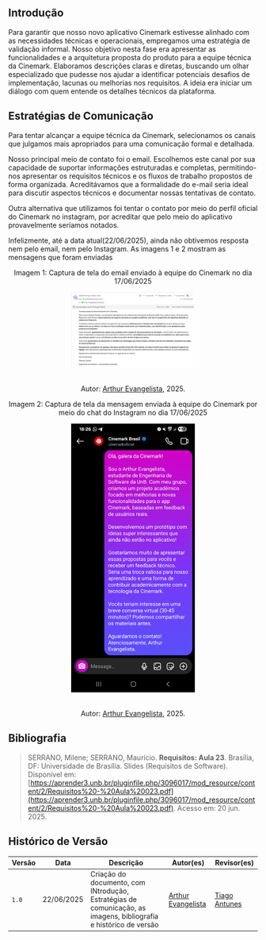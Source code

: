 ## Introdução
Para garantir que nosso novo aplicativo Cinemark estivesse alinhado com as necessidades técnicas e operacionais, empregamos uma estratégia de validação informal. Nosso objetivo nesta fase era apresentar as funcionalidades e a arquitetura proposta do produto para a equipe técnica da Cinemark. Elaboramos descrições claras e diretas, buscando um olhar especializado que pudesse nos ajudar a identificar potenciais desafios de implementação, lacunas ou melhorias nos requisitos. A ideia era iniciar um diálogo com quem entende os detalhes técnicos da plataforma.

## Estratégias de Comunicação
Para tentar alcançar a equipe técnica da Cinemark, selecionamos os canais que julgamos mais apropriados para uma comunicação formal e detalhada.

Nosso principal meio de contato foi o email. Escolhemos este canal por sua capacidade de suportar informações estruturadas e completas, permitindo-nos apresentar os requisitos técnicos e os fluxos de trabalho propostos de forma organizada. Acreditávamos que a formalidade do e-mail seria ideal para discutir aspectos técnicos e documentar nossas tentativas de contato. 

Outra alternativa que utilizamos foi tentar o contato por meio do perfil oficial do Cinemark no instagram, por acreditar que pelo meio do aplicativo provavelmente seríamos notados.

Infelizmente, até a data atual(22/06/2025), ainda não obtivemos resposta nem pelo email, nem pelo Instagram. As imagens 1 e 2 mostram as mensagens que foram enviadas


<p align="center">Imagem 1: Captura de tela do email enviado à equipe do Cinemark no dia 17/06/2025</p>

<p align="center">
  <img src="https://raw.githubusercontent.com/Requisitos-de-Software/2025.1-Cinemark/main/docs/assets/validacao/email.png" alt="Captura de tela do email enviado à equipe do Cinemark" width="250px">
</p>

<p align="center"><br>
Autor: <a href="https://github.com/arthurevg">Arthur Evangelista</a>, 2025.</p>

<p align="center">Imagem 2: Captura de tela da mensagem enviada à equipe do Cinemark por meio do chat do Instagram no dia 17/06/2025</p>

<p align="center">
  <img src="https://raw.githubusercontent.com/Requisitos-de-Software/2025.1-Cinemark/main/docs/assets/validacao/mensagem.png" alt="Captura de tela do email enviado à equipe do Cinemark" width="250px">
</p>

<p align="center"><br>
Autor: <a href="https://github.com/arthurevg">Arthur Evangelista</a>, 2025.</p>

## Bibliografia

> SERRANO, Milene; SERRANO, Maurício. **Requisitos: Aula 23**. Brasília, DF: Universidade de Brasília. Slides (Requisitos de Software). Disponível em: [https://aprender3.unb.br/pluginfile.php/3096017/mod_resource/content/2/Requisitos%20-%20Aula%20023.pdf](https://aprender3.unb.br/pluginfile.php/3096017/mod_resource/content/2/Requisitos%20-%20Aula%20023.pdf). Acesso em: 20 jun. 2025.

## Histórico de Versão

| Versão | Data       | Descrição                          | Autor(es)     | Revisor(es) |
|--------|------------|------------------------------------|---------------|-------------|
| `1.0`  | 22/06/2025 | Criação do documento, com INtrodução, Estratégias de comunicação, as imagens, bibliografia e histórico de versão |[Arthur Evangelista](https://github.com/arthurevg)| [Tiago Antunes](https://github.com/TiagoBalieiro) |


